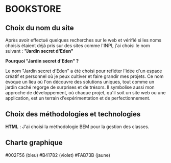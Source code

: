 # BOOKSTORE 

## Choix du nom du site

Après avoir effectué quelques recherches sur le web et vérifié si les noms choisis étaient déjà pris sur des sites comme l'INPI, j'ai choisi le nom suivant : **"Jardin secret d'Eden"**

**Pourquoi "Jardin secret d'Eden" ?**

Le nom "Jardin secret d'Eden" a été choisi pour refléter l'idée d'un espace créatif et personnel où je peux cultiver et faire grandir mes projets. Ce nom évoque un lieu où l'on découvre des solutions uniques, tout comme un jardin caché regorge de surprises et de trésors. Il symbolise aussi mon approche de développement, où chaque projet, qu'il soit un site web ou une application, est un terrain d'expérimentation et de perfectionnement.

 
## Choix des méthodologies et technologies

**HTML** : J'ai choisi la méthodologie BEM pour la gestion des classes.



## Charte graphique

#002F56 (bleu)
#B41782 (violet)
#FAB73B (jaune)